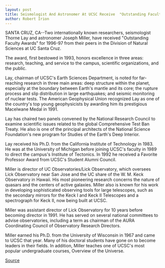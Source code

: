 ```yaml
---
layout: post
title: Seismologist And Astronomer At UCSC Receive  "Outstanding Faculty Awards" In The Sciences
author: Robert Irion
---
```


SANTA CRUZ, CA--Two internationally known researchers,  seismologist Thorne Lay and astronomer Joseph Miller, have received  "Outstanding Faculty Awards" for 1996-97 from their peers in the  Division of Natural Sciences at UC Santa Cruz.

The award, first bestowed in 1993, honors excellence in three  areas: research, teaching, and service to the campus, scientific  organizations, and the public.

Lay, chairman of UCSC's Earth Sciences Department, is noted  for far-reaching research in three main areas: deep structure within  the planet, especially at the boundary between Earth's mantle and its  core; the rupture process and slip distribution in large earthquakes;  and seismic monitoring of nuclear tests. The American Geophysical  Union recognized Lay as one of the country's top young geophysicists  by awarding him its prestigious Macelwane Medal in 1991.

Lay has chaired two panels convened by the National Research  Council to examine scientific issues related to the global  Comprehensive Test Ban Treaty. He also is one of the principal  architects of the National Science Foundation's new program for  Studies of the Earth's Deep Interior.

Lay received his Ph.D. from the California Institute of  Technology in 1983. He was at the University of Michigan before  joining UCSC's faculty in 1989 to direct the campus's Institute of  Tectonics. In 1992 he received a Favorite Professor Award from  UCSC's Student Alumni Council.

Miller is director of UC Observatories/Lick Observatory, which  oversees Lick Observatory near San Jose and the UC share of the W. M. Keck Observatory in Hawaii. His most pioneering research  concerns the nature of quasars and the centers of active galaxies.  Miller also is known for his work in developing sophisticated  observing tools for large telescopes, such as the secondary mirrors  for the Keck I and Keck II Telescopes and a spectrograph for Keck II,  now being built at UCSC.

Miller was assistant director of Lick Observatory for 10 years  before becoming director in 1991. He has served on several national  committees to advise observatories, including a term as chairman of  the AURA Coordinating Council of Observatory Research Directors.

Miller earned his Ph.D. from the University of Wisconsin in  1967 and came to UCSC that year. Many of his doctoral students have  gone on to become leaders in their fields. In addition, Miller teaches  one of UCSC's most popular undergraduate courses, Overview of the  Universe.

[Source](http://www1.ucsc.edu/news_events/press_releases/archive/96-97/06-97/062097-Seismologist_astron.html "Permalink to 062097-Seismologist_astron")
